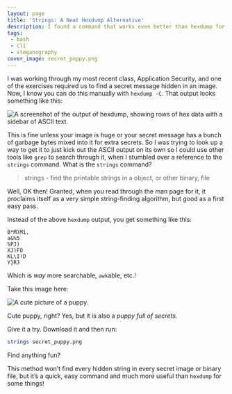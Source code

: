 ```yaml
---
layout: page
title: 'Strings: A Neat Hexdump Alternative'
description: I found a command that works even better than hexdump for some tasks!
tags:
 - bash
 - cli
 - steganography
cover_image: secret_puppy.png
---
```


I was working through my most recent class, Application Security, and one of the exercises required us to find a secret message hidden in an image.  Now, I know you can do this manually with `hexdump -C`.  That output looks something like this:

![A screenshot of the output of hexdump, showing rows of hex data with a sidebar of ASCII text.](/img/hexdump-output.png)

This is fine unless your image is huge or your secret message has a bunch of garbage bytes mixed into it for extra secrets.  So I was trying to look up a way to get it to just kick out the ASCII output on its own so I could use other tools like `grep` to search through it, when I stumbled over a reference to the `strings` command.  What is the `strings` command?

> strings - find the printable strings in a object, or other binary, file

Well, OK then!  Granted, when you read through the man page for it, it proclaims itself as a very simple string-finding algorithm, but good as a first easy pass.

Instead of the above `hexdump` output, you get something like this:

```text
B*M)M1,
a&%5
%PJ)
XJ)FO
KL\I!D
Y}RJ
```

Which is *way* more searchable, `awk`able, etc.!

Take this image here:

![A cute picture of a puppy.](/img/secret_puppy.png)

Cute puppy, right?  Yes, but it is also a *puppy full of secrets.*

Give it a try.  Download it and then run:

```bash
strings secret_puppy.png
```

Find anything fun?

This method won’t find every hidden string in every secret image or binary file, but it’s a quick, easy command and much more useful than `hexdump` for some things!
